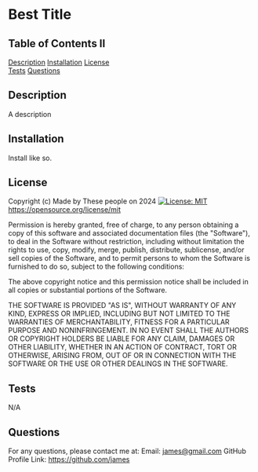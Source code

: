 # Best Title
## Table of Contents II
[Description](#Description)
[Installation](#Installation)
[License](#License)  
[Tests](#Tests)
[Questions](#Questions)  

## Description
A description

## Installation
Install like so.


## License
Copyright (c) Made by These people on 2024
[![License: MIT](https://img.shields.io/badge/License-MIT-yellow.svg)](https://opensource.org/licenses/MIT)
https://opensource.org/license/mit

Permission is hereby granted, free of charge, to any person obtaining
a copy of this software and associated documentation files (the
"Software"), to deal in the Software without restriction, including
without limitation the rights to use, copy, modify, merge, publish,
distribute, sublicense, and/or sell copies of the Software, and to
permit persons to whom the Software is furnished to do so, subject to
the following conditions:

The above copyright notice and this permission notice shall be
included in all copies or substantial portions of the Software.

THE SOFTWARE IS PROVIDED "AS IS", WITHOUT WARRANTY OF ANY KIND,
EXPRESS OR IMPLIED, INCLUDING BUT NOT LIMITED TO THE WARRANTIES OF
MERCHANTABILITY, FITNESS FOR A PARTICULAR PURPOSE AND
NONINFRINGEMENT. IN NO EVENT SHALL THE AUTHORS OR COPYRIGHT HOLDERS BE
LIABLE FOR ANY CLAIM, DAMAGES OR OTHER LIABILITY, WHETHER IN AN ACTION
OF CONTRACT, TORT OR OTHERWISE, ARISING FROM, OUT OF OR IN CONNECTION
WITH THE SOFTWARE OR THE USE OR OTHER DEALINGS IN THE SOFTWARE.

## Tests
N/A

## Questions
For any questions, please contact me at:
Email: james@gmail.com
GitHub Profile Link: https://github.com/james
